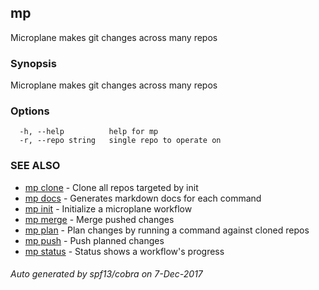 ## mp

Microplane makes git changes across many repos

### Synopsis


Microplane makes git changes across many repos

### Options

```
  -h, --help          help for mp
  -r, --repo string   single repo to operate on
```

### SEE ALSO
* [mp clone](mp_clone.md)	 - Clone all repos targeted by init
* [mp docs](mp_docs.md)	 - Generates markdown docs for each command
* [mp init](mp_init.md)	 - Initialize a microplane workflow
* [mp merge](mp_merge.md)	 - Merge pushed changes
* [mp plan](mp_plan.md)	 - Plan changes by running a command against cloned repos
* [mp push](mp_push.md)	 - Push planned changes
* [mp status](mp_status.md)	 - Status shows a workflow's progress

###### Auto generated by spf13/cobra on 7-Dec-2017
